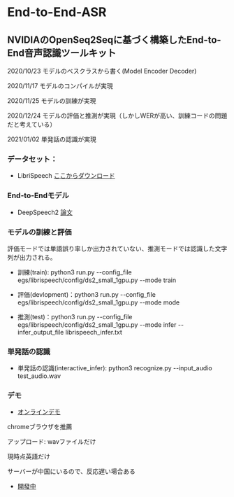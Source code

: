 # End-to-End-ASR 
## NVIDIAのOpenSeq2Seqに基づく構築したEnd-to-End音声認識ツールキット

2020/10/23 モデルのベスクラスから書く(Model Encoder Decoder)

2020/11/17 モデルのコンパイルが実現

2020/11/25 モデルの訓練が実現

2020/12/24 モデルの評価と推測が実現（しかしWERが高い、訓練コードの問題だと考えている）

2021/01/02 単発話の認識が実現

### データセット：
- LibriSpeech  [ここからダウンロード](http://www.openslr.org/12)

### End-to-Endモデル
- DeepSpeech2 [論文](https://arxiv.org/abs/1512.02595)

### モデルの訓練と評価

評価モードでは単語誤り率しか出力されていない、推測モードでは認識した文字列が出力される。

- 訓練(train): python3 run.py --config_file egs/librispeech/config/ds2_small_1gpu.py --mode train

- 評価(devlopment)：python3 run.py --config_file egs/librispeech/config/ds2_small_1gpu.py --mode mode

- 推測(test)：python3 run.py --config_file egs/librispeech/config/ds2_small_1gpu.py --mode infer --infer_output_file librispeech_infer.txt

### 単発話の認識
- 単発話の認識(interactive_infer): python3 recognize.py --input_audio test_audio.wav

### デモ
- [オンラインデモ](https://speechdemo/demo/) 

chromeブラウザを推薦

アップロード: wavファイルだけ

現時点英語だけ

サーバーが中国にいるので、反応遅い場合ある

- [開發中](https://github.com/DengHuaijin/ASR-online-demo)
